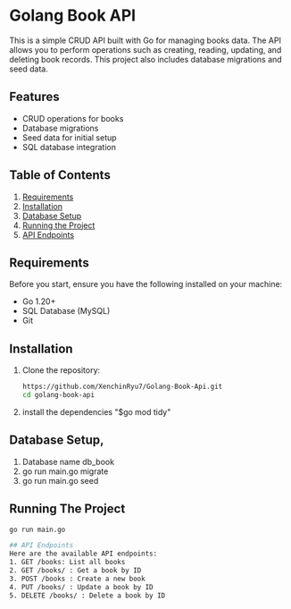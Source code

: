 # Golang Book API

This is a simple CRUD API built with Go for managing books data. The API allows you to perform operations such as creating, reading, updating, and deleting book records. This project also includes database migrations and seed data.

## Features
- CRUD operations for books
- Database migrations
- Seed data for initial setup
- SQL database integration

## Table of Contents
1. [Requirements](#requirements)
2. [Installation](#installation)
3. [Database Setup](#database-setup)
4. [Running the Project](#running-the-project)
5. [API Endpoints](#api-endpoints)

## Requirements

Before you start, ensure you have the following installed on your machine:

- Go 1.20+
- SQL Database (MySQL)
- Git

## Installation

1. Clone the repository:

   ```bash
   https://github.com/XenchinRyu7/Golang-Book-Api.git
   cd golang-book-api

2. install the dependencies "$go mod tidy"
   
## Database Setup, 
1. Database name db_book
2. go run main.go migrate
3. go run main.go seed

## Running The Project
   ```bash
   go run main.go

## API Endpoints
Here are the available API endpoints:
1. GET /books: List all books
2. GET /books/ : Get a book by ID
3. POST /books : Create a new book
4. PUT /books/ : Update a book by ID
5. DELETE /books/ : Delete a book by ID
